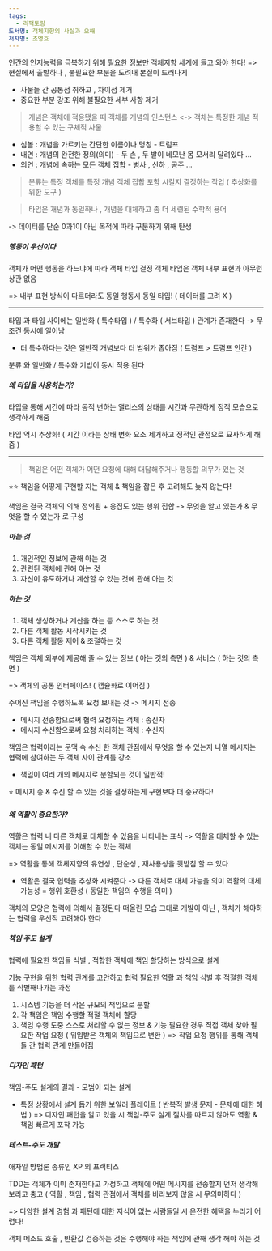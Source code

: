 ```yaml
---
tags:
  - 리팩토링
도서명: 객체지향의 사실과 오해
저자명: 조영호
---
```

인간의 인지능력을 극복하기 위해 필요한 정보만 객체지향 세계에 들고 와야 한다!
=> 현실에서 출발하나 , 불필요한 부분을 도려내 본질이 드러나게

- 사물들 간 공통점 취하고 , 차이점 제거
- 중요한 부분 강조 위해 불필요한 세부 사항 제거

> 개념은 객체에 적용됐을 때 객체를 개념의 인스턴스 <-> 객체는 특정한 개념 적용할 수 있는 구체적 사물

- 심볼 : 개념을 가르키는 간단한 이름이나 명칭 - 트럼프
- 내연 : 개념의 완전한 정의(의미) - 두 손 , 두 발이 네모난 몸 모서리 달려있다 ...
- 외연 : 개념에 속하는 모든 객체 집합 - 병사 , 신하 , 공주 ...

> 분류는 특정 객체를 특정 개념 객체 집합 포함 시킬지 결정하는 작업 ( 추상화를 위한 도구 )

> 타입은 개념과 동일하나 , 개념을 대체하고 좀 더 세련된 수학적 용어

-> 데이터를 단순 0과1이 아닌 목적에 따라 구분하기 위해 탄생

##### 행동이 우선이다

객체가 어떤 행동을 하느냐에 따라 객체 타입 결정
객체 타입은 객체 내부 표현과 아무런 상관 없음

=> 내부 표현 방식이 다르더라도 동일 행동시 동일 타입! ( 데이터를 고려 X )

---

타입 과 타입 사이에는 일반화 ( 특수타입 ) / 특수화 ( 서브타입 ) 관계가 존재한다
-> 무조건 동시에 일어남

- 더 특수하다는 것은 일반적 개념보다 더 범위가 좁아짐 ( 트럼프 > 트럼프 인간 )

분류 와 일반화 / 특수화 기법이 동시 적용 된다
##### 왜 타입을 사용하는가?

타입을 통해 시간에 따라 동적 변하는 앨리스의 상태를 시간과 무관하게 정적 모습으로 생각하게 해줌

타입 역시 추상화! ( 시간 이라는 상태 변화 요소 제거하고 정적인 관점으로 묘사하게 해줌 )

---

> 책임은 어떤 객체가 어떤 요청에 대해 대답해주거나 행동할 의무가 있는 것

⭐️⭐️ 책임을 어떻게 구현할 지는 객체 & 책임을 잡은 후 고려해도 늦지 않는다!

책임은 결국 객체의 의해 정의됨 + 응집도 있는 행위 집합
-> 무엇을 알고 있는가 & 무엇을 할 수 있는가 로 구성
##### 아는 것
1. 개인적인 정보에 관해 아는 것
2. 관련된 객체에 관해 아는 것
3. 자신이 유도하거나 계산할 수 있는 것에 관해 아는 것
##### 하는 것
1. 객체 생성하거나 계산을 하는 등 스스로 하는 것
2. 다른 객체 활동 시작시키는 것
3. 다른 객체 활동 제어 & 조절하는 것

책임은 객체 외부에 제공해 줄 수 있는 정보 ( 아는 것의 측면 ) & 서비스 ( 하는 것의 측면 )

=> 객체의 공통 인터페이스! ( 캡슐화로 이어짐 )

주어진 책임을 수행하도록 요청 보내는 것 -> 메시지 전송

- 메시지 전송함으로써 협력 요청하는 객체 : 송신자
- 메시지 수신함으로써 요청 처리하는 객체 : 수신자

책임은 협력이라는 문맥 속 수신 한 객체 관점에서 무엇을 할 수 있는지 나열
메시지는 협력에 참여하는 두 객체 사이 관계를 강조

- 책임이 여러 개의 메시지로 분할되는 것이 일반적!

⭐️ 메시지 송 & 수신 할 수 있는 것을 결정하는게 구현보다 더 중요하다!
##### 왜 역활이 중요한가?

역활은 협력 내 다른 객체로 대체할 수 있음을 나타내는 표식
-> 역활을 대체할 수 있는 객체는 동일 메시지를 이해할 수 있는 객체

=> 역활을 통해 객체지향의 유연성 , 단순성 , 재사용성을 뒷받침 할 수 있다

- 역활은 결국 협력을 추상화 시켜준다
-> 다른 객체로 대체 가능을 의미
역활의 대체 가능성 = 행위 호환성 ( 동일한 책임의 수행을 의미 )

객체의 모양은 협력에 의해서 결정된다
떠올린 모습 그대로 개발이 아닌 , 객체가 해야하는 협력을 우선적 고려해야 한다
##### 책임 주도 설계

협력에 필요한 책임들 식별 , 적합한 객체에 책임 할당하는 방식으로 설계

기능 구현을 위한 협력 관계를 고안하고
협력 필요한 역활 과 책임 식별 후 적절한 객체를 식별해나가는 과정

1. 시스템 기능을 더 작은 규모의 책임으로 분할
2. 각 책임은 책임 수행할 적절 객체에 할당
3. 책임 수행 도중 스스로 처리할 수 없는 정보 & 기능 필요한 경우 직접 객체 찾아 필요한 작업 요청 ( 위임받은 객체의 책임으로 변환 )
=> 작업 요청 행위를 통해 객체들 간 협력 관계 만들어짐
##### 디자인 패턴

책임-주도 설계의 결과 - 모범이 되는 설계
- 특정 상황에서 설계 돕기 위한 보일러 플레이트
( 반복적 발생 문제 - 문제에 대한 해법 )
=> 디자인 패턴을 알고 있을 시 책임-주도 설계 절차를 따르지 않아도 역활 & 책임 빠르게 포착 가능
##### 테스트-주도 개발

애자일 방법론 종류인 XP 의 프랙티스

TDD는 객체가 이미 존재한다고 가정하고 객체에 어떤 메시지를 전송할지 먼저 생각해보라고 충고
( 역활 , 책임 , 협력 관점에서 객체를 바라보지 않을 시 무의미하다 )

=> 다양한 설계 경험 과 패턴에 대한 지식이 없는 사람들일 시 온전한 혜택을 누리기 어렵다!

객체 메소드 호출 , 반환값 검증하는 것은 수행해야 하는 책임에 관해 생각 해야 하는 것

